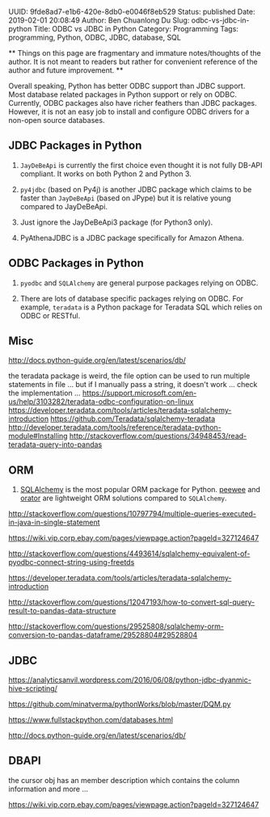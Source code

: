 UUID: 9fde8ad7-e1b6-420e-8db0-e0046f8eb529
Status: published
Date: 2019-02-01 20:08:49
Author: Ben Chuanlong Du
Slug: odbc-vs-jdbc-in-python
Title: ODBC vs JDBC in Python
Category: Programming
Tags: programming, Python, ODBC, JDBC, database, SQL

**
Things on this page are
fragmentary and immature notes/thoughts of the author.
It is not meant to readers
but rather for convenient reference of the author and future improvement.
**

Overall speaking, 
Python has better ODBC support than JDBC support. 
Most database related packages in Python support or rely on ODBC. 
Currently, ODBC packages also have richer feathers than JDBC packages.
However, 
it is not an easy job to install and configure ODBC drivers for a non-open source databases. 

## JDBC Packages in Python

1. `JayDeBeApi` is currently the first choice even thought it is not fully DB-API compliant.
It works on both Python 2 and Python 3.

2. `py4jdbc` (based on Py4j) is another JDBC package which claims to be faster than `JayDeBeApi` (based on JPype)
but it is relative young compared to JayDeBeApi.

3. Just ignore the JayDeBeApi3 package (for Python3 only). 

4. PyAthenaJDBC is a JDBC package specifically for Amazon Athena.

## ODBC Packages in Python

1. `pyodbc` and `SQLAlchemy` are general purpose packages relying on ODBC. 

2. There are lots of database specific packages relying on ODBC. 
For example, 
`teradata` is a Python package for Teradata SQL which relies on ODBC or RESTful.

## Misc


http://docs.python-guide.org/en/latest/scenarios/db/


the teradata package is weird, the file option can be used to run multiple statements in file ...
but if I manually pass a string, it doesn't work ... check the implementation ...
https://support.microsoft.com/en-us/help/3103282/teradata-odbc-configuration-on-linux
https://developer.teradata.com/tools/articles/teradata-sqlalchemy-introduction
https://github.com/Teradata/sqlalchemy-teradata
http://developer.teradata.com/tools/reference/teradata-python-module#Installing
http://stackoverflow.com/questions/34948453/read-teradata-query-into-pandas


## ORM

1. [SQLAlchemy](https://www.sqlalchemy.org/)
    is the most popular ORM package for Python. 
    [peewee](https://github.com/coleifer/peewee)
    and 
    [orator](https://github.com/sdispater/orator) 
    are lightweight ORM solutions compared to `SQLAlchemy`.


http://stackoverflow.com/questions/10797794/multiple-queries-executed-in-java-in-single-statement

https://wiki.vip.corp.ebay.com/pages/viewpage.action?pageId=327124647



http://stackoverflow.com/questions/4493614/sqlalchemy-equivalent-of-pyodbc-connect-string-using-freetds

https://developer.teradata.com/tools/articles/teradata-sqlalchemy-introduction

http://stackoverflow.com/questions/12047193/how-to-convert-sql-query-result-to-pandas-data-structure

http://stackoverflow.com/questions/29525808/sqlalchemy-orm-conversion-to-pandas-dataframe/29528804#29528804


## JDBC

https://analyticsanvil.wordpress.com/2016/06/08/python-jdbc-dyanmic-hive-scripting/

https://github.com/minatverma/pythonWorks/blob/master/DQM.py

https://www.fullstackpython.com/databases.html

http://docs.python-guide.org/en/latest/scenarios/db/

## DBAPI

the cursor obj has an member description which contains the column information and more ...

https://wiki.vip.corp.ebay.com/pages/viewpage.action?pageId=327124647

